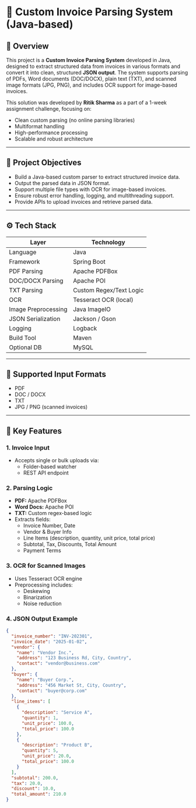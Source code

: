# 📄 Custom Invoice Parsing System (Java-based)

## 🧩 Overview

This project is a **Custom Invoice Parsing System** developed in Java, designed to extract structured data from invoices in various formats and convert it into clean, structured **JSON output**. The system supports parsing of PDFs, Word documents (DOC/DOCX), plain text (TXT), and scanned image formats (JPG, PNG), and includes OCR support for image-based invoices.

This solution was developed by **Ritik Sharma** as a part of a 1-week assignment challenge, focusing on:
- Clean custom parsing (no online parsing libraries)
- Multiformat handling
- High-performance processing
- Scalable and robust architecture

---

## 🎯 Project Objectives

- Build a Java-based custom parser to extract structured invoice data.
- Output the parsed data in JSON format.
- Support multiple file types with OCR for image-based invoices.
- Ensure robust error handling, logging, and multithreading support.
- Provide APIs to upload invoices and retrieve parsed data.

---

## ⚙️ Tech Stack

| Layer | Technology |
|------|-------------|
| Language | Java |
| Framework | Spring Boot |
| PDF Parsing | Apache PDFBox |
| DOC/DOCX Parsing | Apache POI |
| TXT Parsing | Custom Regex/Text Logic |
| OCR | Tesseract OCR (local) |
| Image Preprocessing | Java ImageIO |
| JSON Serialization | Jackson / Gson |
| Logging | Logback |
| Build Tool | Maven |
| Optional DB | MySQL |

---

## 📁 Supported Input Formats

- PDF
- DOC / DOCX
- TXT
- JPG / PNG (scanned invoices)

---

## 🧠 Key Features

### 1. Invoice Input
- Accepts single or bulk uploads via:
  - Folder-based watcher
  - REST API endpoint

### 2. Parsing Logic
- **PDF:** Apache PDFBox
- **Word Docs:** Apache POI
- **TXT:** Custom regex-based logic
- Extracts fields:
  - Invoice Number, Date
  - Vendor & Buyer Info
  - Line Items (description, quantity, unit price, total price)
  - Subtotal, Tax, Discounts, Total Amount
  - Payment Terms

### 3. OCR for Scanned Images
- Uses Tesseract OCR engine
- Preprocessing includes:
  - Deskewing
  - Binarization
  - Noise reduction

### 4. JSON Output Example

```json
{
  "invoice_number": "INV-202301",
  "invoice_date": "2025-01-02",
  "vendor": {
    "name": "Vendor Inc.",
    "address": "123 Business Rd, City, Country",
    "contact": "vendor@business.com"
  },
  "buyer": {
    "name": "Buyer Corp.",
    "address": "456 Market St, City, Country",
    "contact": "buyer@corp.com"
  },
  "line_items": [
    {
      "description": "Service A",
      "quantity": 1,
      "unit_price": 100.0,
      "total_price": 100.0
    },
    {
      "description": "Product B",
      "quantity": 5,
      "unit_price": 20.0,
      "total_price": 100.0
    }
  ],
  "subtotal": 200.0,
  "tax": 20.0,
  "discount": 10.0,
  "total_amount": 210.0
}
